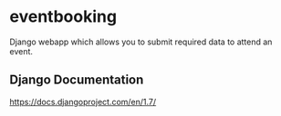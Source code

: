 # eventbooking
Django webapp which allows you to submit required data to attend an event.

## Django Documentation
https://docs.djangoproject.com/en/1.7/
